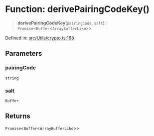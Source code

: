 # Function: derivePairingCodeKey()

> **derivePairingCodeKey**(`pairingCode`, `salt`): `Promise`\<`Buffer`\<`ArrayBufferLike`\>\>

Defined in: [src/Utils/crypto.ts:168](https://github.com/Fokusdotid/Baileys/blob/4c54e9ae0a9f37422d51e97c3454891bf06f36e1/src/Utils/crypto.ts#L168)

## Parameters

### pairingCode

`string`

### salt

`Buffer`

## Returns

`Promise`\<`Buffer`\<`ArrayBufferLike`\>\>
